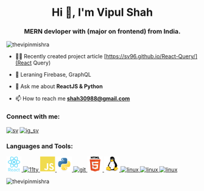 <h1 align="center">Hi 👋, I'm Vipul Shah</h1>
<h3 align="center">MERN devloper with (major on frontend) from India.</h3>

<p align="left"> <img src="https://komarev.com/ghpvc/?username=SV96&label=Profile%20views&color=0e75b6&style=flat" alt="thevipinmishra" /> </p>

- 👨‍💻 Recently created project article [https://sv96.github.io/React-Query/](React Query)

- 📝 Leraning Firebase, GraphQL

- 💬 Ask me about **ReactJS & Python**

- 📫 How to reach me **shah30988@gmail.com**

<h3 align="left">Connect with me:</h3>
<p align="left">
<a href="https://www.linkedin.com/in/shah-vipul-786a4216b/" target="blank"><img align="center" src="https://raw.githubusercontent.com/rahuldkjain/github-profile-readme-generator/master/src/images/icons/Social/linked-in-alt.svg" alt="sv" height="30" width="40" /></a>
<a href="https://www.instagram.com/shah_vipul_08/" target="blank"><img align="center" src="https://raw.githubusercontent.com/rahuldkjain/github-profile-readme-generator/master/src/images/icons/Social/instagram.svg" alt="ig_sv" height="30" width="40" /></a>
</p>

<h3 align="left">Languages and Tools:</h3>
<p align="left">

<a href="https://reactjs.org/" target="_blank" rel="noreferrer"> <img src="https://raw.githubusercontent.com/devicons/devicon/master/icons/react/react-original-wordmark.svg" alt="react" width="40" height="40"/> </a><a href="https://expressjs.com/" target="_blank" rel="noreferrer"> <img src="https://www.vectorlogo.zone/logos/expressjs/expressjs-ar21.svg" alt="11ty" width="40" height="40"/> </a> <a href="https://developer.mozilla.org/en-US/docs/Web/JavaScript" target="_blank" rel="noreferrer"> <img src="https://raw.githubusercontent.com/devicons/devicon/master/icons/javascript/javascript-plain.svg" width="40" height="40"/> </a> <a href="https://www.python.org/" target="_blank" rel="noreferrer"> <img src="https://raw.githubusercontent.com/devicons/devicon/master/icons/python/python-original.svg" alt="css3" width="40" height="40"/> </a><a href="https://git-scm.com/" target="_blank" rel="noreferrer"> <img src="https://www.vectorlogo.zone/logos/git-scm/git-scm-icon.svg" alt="git" width="40" height="40"/> </a> <a href="https://www.w3.org/html/" target="_blank" rel="noreferrer"> <img src="https://raw.githubusercontent.com/devicons/devicon/master/icons/html5/html5-original-wordmark.svg" alt="html5" width="40" height="40"/> </a><a href="https://www.linux.org/" target="_blank" rel="noreferrer"> <img src="https://raw.githubusercontent.com/devicons/devicon/master/icons/linux/linux-original.svg" alt="linux" width="40" height="40"/> </a><a href="https://developer.mozilla.org/en-US/docs/Web/CSS" target="_blank" rel="noreferrer"> <img src="https://www.vectorlogo.zone/logos/w3_css/w3_css-icon.svg" alt="linux" width="40" height="40"/> </a><a href="https://devhints.io/bash" target="_blank" rel="noreferrer"> <img src=" https://www.vectorlogo.zone/logos/gnu_bash/gnu_bash-official.svg" alt="linux" width="40" height="40"/> </a><a href="https://www.postgresql.org/" target="_blank" rel="noreferrer"> <img src="https://www.vectorlogo.zone/logos/postgresql/postgresql-icon.svg" alt="linux" width="40" height="40"/> </a>

</p>

<p><img align="left" src="https://github-readme-stats.vercel.app/api/top-langs?username=SV96&show_icons=true&locale=en&layout=compact" alt="thevipinmishra" /></p>
